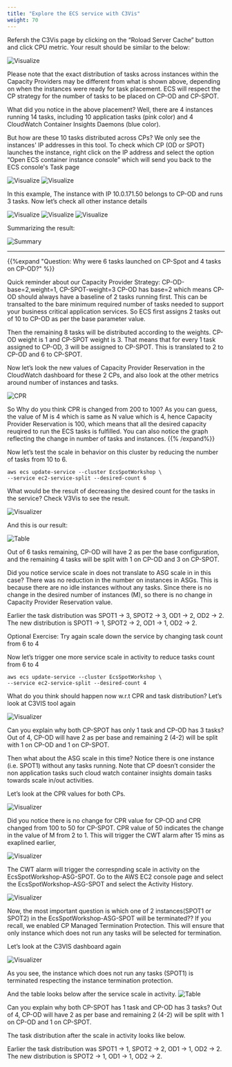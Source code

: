 ```yaml
---
title: "Explore the ECS service with C3Vis"
weight: 70
---
```



Refersh the C3Vis page by clicking on the “Roload Server Cache” button and click CPU metric. Your result should be similar to the below:

![Visualize](/images/ecs-spot-capacity-providers/cp13.png)

Please note that the exact distribution of tasks across instances within the Capacity Providers may be different from what is shown above, depending on when the instances were ready for task placement. 
ECS will respect the CP strategy for the number of tasks to be placed on CP-OD and CP-SPOT.

What did you notice in the above placement? Well, there are 4 instances running 14 tasks, including 10 application tasks (pink color) and 4 CloudWatch Container Insights Daemons (blue color).

But how are these 10 tasks distributed across CPs? We only see the instances' IP addresses in this tool. To check which CP (OD or SPOT) launches the instance, right click on the IP address and select the option “Open ECS container instance console” which will send you back to the ECS console's Task page

![Visualize](/images/ecs-spot-capacity-providers/cp16.png)
![Visualize](/images/ecs-spot-capacity-providers/cp17.png)

In this example, The instance with IP 10.0.171.50 belongs to CP-OD and runs 3 tasks. Now let’s check all other instance details

![Visualize](/images/ecs-spot-capacity-providers/cp18.png)
![Visualize](/images/ecs-spot-capacity-providers/cp20.png)
![Visualize](/images/ecs-spot-capacity-providers/cp21.png)

Summarizing the result:

![Summary](/images/ecs-spot-capacity-providers/summary.png)


------

{{%expand "Question: Why were 6 tasks launched on CP-Spot and 4 tasks on CP-OD?" %}}


Quick reminder about our Capacity Provider Strategy: CP-OD-base=2,weight=1, CP-SPOT-weight=3
CP-OD has base=2 which means CP-OD should always have a baseline of 2 tasks running first. This can be transalted to the bare minimum required number of tasks needed to support your business critical application services. So ECS first assigns 2 tasks out of 10 to CP-OD as per the base parameter value.

Then the remaining 8 tasks will be distributed according to the weights. CP-OD weight is 1 and CP-SPOT weight is 3. That means that for every 1 task assigned to CP-OD, 3 will be assigned to CP-SPOT. This is translated to 2 to CP-OD and 6 to CP-SPOT.

Now let’s look the new values of Capacity Provider Reservation in the CloudWatch dashboard for these 2 CPs, and also look at the other metrics around number of instances and tasks.

![CPR](/images/ecs-spot-capacity-providers/cp24.png)

So Why do you think CPR is changed from 200 to 100?  As you can guess, the value of M is 4 which is same as N value which is 4, hence Capacity Provider Reservation is 100, which means that all the desired capacity reuqired to run the ECS tasks is fulfilled. You can also notice the graph reflecting the change in number of tasks and instances.
{{% /expand%}}

Now let’s test the scale in behavior on this cluster by reducing the number of tasks from 10 to 6.

```base
aws ecs update-service --cluster EcsSpotWorkshop \
--service ec2-service-split --desired-count 6
```

What would be the result of decreasing the desired count for the tasks in the service? Check V3Vis to see the result.

![Visualizer](/images/ecs-spot-capacity-providers/cp25.png)

And this is our result:

![Table](/images/ecs-spot-capacity-providers/table2.png)
				

Out of 6 tasks remaining, CP-OD will have 2 as per the base configuration, and the remaining 4 tasks will be split with 1 on CP-OD and 3 on CP-SPOT. 

Did you notice service scale in does not translate to ASG scale in in this case? There was no reduction in the number on instances in ASGs. This is because there are no idle instances without any tasks. Since there is no change in the desired number of instances (M), so there is no change in Capacity Provider Reservation value.

Earlier the task distribution was SPOT1 → 3, SPOT2 → 3, OD1 → 2, OD2 → 2. 
The new distribution is           SPOT1 → 1, SPOT2 → 2, OD1 → 1, OD2 → 2. 

Optional Exercise:
Try again scale down the service by changing task count from 6 to 4

Now let’s trigger one more service scale in activity to reduce tasks count from 6 to 4

```
aws ecs update-service --cluster EcsSpotWorkshop \
--service ec2-service-split --desired-count 4
```

What do you think should happen now w.r.t CPR and task distribution? Let’s look at C3VIS tool again

![Visualizer](/images/ecs-spot-capacity-providers/cp27.png)

Can you explain why both CP-SPOT has only 1 task and CP-OD has 3 tasks?
Out of 4, CP-OD will have 2 as per base and remaining 2 (4-2) will be split with 1 on CP-OD and 1 on CP-SPOT. 

Then what about the ASG scale in this time? Notice there is one instance (i.e. SPOT1) without any tasks running. Note that CP doesn’t consider the non application tasks such cloud watch container insights domain tasks towards scale in/out activities.

Let’s look at the CPR values for both CPs.

![Visualizer](/images/ecs-spot-capacity-providers/cp28.png)

Did you notice there is no change for CPR value for CP-OD and CPR changed from 100 to 50 for CP-SPOT. CPR value of 50 indicates the change in the value of M from 2 to 1.  This will trigger the CWT alarm after 15 mins as exaplined earlier,

![Visualizer](/images/ecs-spot-capacity-providers/cp38.png)

The CWT alarm will trigger the correspnding scale in activity on the EcsSpotWorkshop-ASG-SPOT. Go to the AWS EC2 console page and select the EcsSpotWorkshop-ASG-SPOT and select the Activity History.

![Visualizer](/images/ecs-spot-capacity-providers/cp40.png)


Now, the most important question is which one of 2 instances(SPOT1 or SPOT2) in the EcsSpotWorkshop-ASG-SPOT will be terminated?? If you recall, we enabled CP Managed Termination Protection. This will ensure that only instance which does not run any tasks will be selected for termination.

Let’s look at the C3VIS dashboard again

![Visualizer](/images/ecs-spot-capacity-providers/cp43.png)

As you see, the instance which does not run any tasks (SPOT1) is terminated respecting the instance termination protection.

And the table looks below after the service scale in activity. 
![Table](/images/ecs-spot-capacity-providers/table3.png)

Can you explain why both CP-SPOT has 1 task and CP-OD has 3 tasks?
Out of 4, CP-OD will have 2 as per base and remaining 2 (4-2) will be split with 1 on CP-OD and 1 on CP-SPOT. 

The task distribution after the scale in activity looks like below.

Earlier the task distribution was SPOT1 → 1, SPOT2 → 2, OD1 → 1, OD2 → 2. 
The new distribution is           SPOT2 → 1, OD1 → 1, OD2 → 2. 


